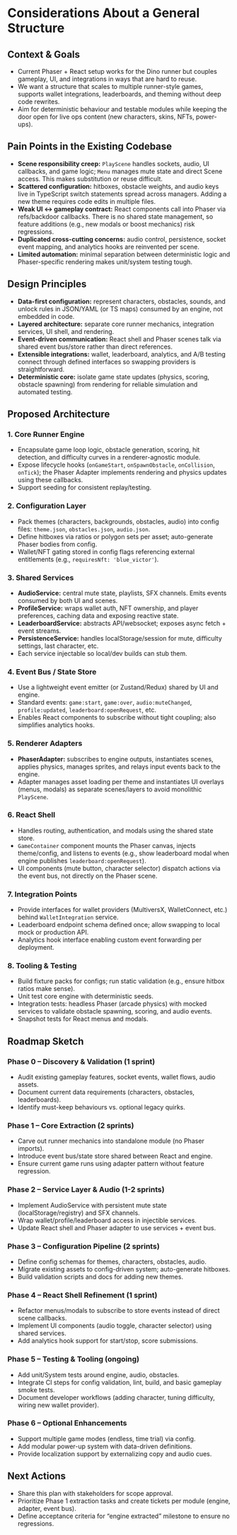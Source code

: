 # Considerations About a General Structure

## Context & Goals
- Current Phaser + React setup works for the Dino runner but couples gameplay, UI, and integrations in ways that are hard to reuse.
- We want a structure that scales to multiple runner-style games, supports wallet integrations, leaderboards, and theming without deep code rewrites.
- Aim for deterministic behaviour and testable modules while keeping the door open for live ops content (new characters, skins, NFTs, power-ups).

## Pain Points in the Existing Codebase
- **Scene responsibility creep:** `PlayScene` handles sockets, audio, UI callbacks, and game logic; `Menu` manages mute state and direct Scene access. This makes substitution or reuse difficult.
- **Scattered configuration:** hitboxes, obstacle weights, and audio keys live in TypeScript switch statements spread across managers. Adding a new theme requires code edits in multiple files.
- **Weak UI ↔ gameplay contract:** React components call into Phaser via refs/backdoor callbacks. There is no shared state management, so feature additions (e.g., new modals or boost mechanics) risk regressions.
- **Duplicated cross-cutting concerns:** audio control, persistence, socket event mapping, and analytics hooks are reinvented per scene.
- **Limited automation:** minimal separation between deterministic logic and Phaser-specific rendering makes unit/system testing tough.

## Design Principles
- **Data-first configuration:** represent characters, obstacles, sounds, and unlock rules in JSON/YAML (or TS maps) consumed by an engine, not embedded in code.
- **Layered architecture:** separate core runner mechanics, integration services, UI shell, and rendering.
- **Event-driven communication:** React shell and Phaser scenes talk via shared event bus/store rather than direct references.
- **Extensible integrations:** wallet, leaderboard, analytics, and A/B testing connect through defined interfaces so swapping providers is straightforward.
- **Deterministic core:** isolate game state updates (physics, scoring, obstacle spawning) from rendering for reliable simulation and automated testing.

## Proposed Architecture

### 1. Core Runner Engine
- Encapsulate game loop logic, obstacle generation, scoring, hit detection, and difficulty curves in a renderer-agnostic module.
- Expose lifecycle hooks (`onGameStart`, `onSpawnObstacle`, `onCollision`, `onTick`); the Phaser Adapter implements rendering and physics updates using these callbacks.
- Support seeding for consistent replay/testing.

### 2. Configuration Layer
- Pack themes (characters, backgrounds, obstacles, audio) into config files: `theme.json`, `obstacles.json`, `audio.json`.
- Define hitboxes via ratios or polygon sets per asset; auto-generate Phaser bodies from config.
- Wallet/NFT gating stored in config flags referencing external entitlements (e.g., `requiresNft: 'blue_victor'`).

### 3. Shared Services
- **AudioService:** central mute state, playlists, SFX channels. Emits events consumed by both UI and scenes.
- **ProfileService:** wraps wallet auth, NFT ownership, and player preferences, caching data and exposing reactive state.
- **LeaderboardService:** abstracts API/websocket; exposes async fetch + event streams.
- **PersistenceService:** handles localStorage/session for mute, difficulty settings, last character, etc.
- Each service injectable so local/dev builds can stub them.

### 4. Event Bus / State Store
- Use a lightweight event emitter (or Zustand/Redux) shared by UI and engine.
- Standard events: `game:start`, `game:over`, `audio:muteChanged`, `profile:updated`, `leaderboard:openRequest`, etc.
- Enables React components to subscribe without tight coupling; also simplifies analytics hooks.

### 5. Renderer Adapters
- **PhaserAdapter:** subscribes to engine outputs, instantiates scenes, applies physics, manages sprites, and relays input events back to the engine.
- Adapter manages asset loading per theme and instantiates UI overlays (menus, modals) as separate scenes/layers to avoid monolithic `PlayScene`.

### 6. React Shell
- Handles routing, authentication, and modals using the shared state store.
- `GameContainer` component mounts the Phaser canvas, injects theme/config, and listens to events (e.g., show leaderboard modal when engine publishes `leaderboard:openRequest`).
- UI components (mute button, character selector) dispatch actions via the event bus, not directly on the Phaser scene.

### 7. Integration Points
- Provide interfaces for wallet providers (MultiversX, WalletConnect, etc.) behind `WalletIntegration` service.
- Leaderboard endpoint schema defined once; allow swapping to local mock or production API.
- Analytics hook interface enabling custom event forwarding per deployment.

### 8. Tooling & Testing
- Build fixture packs for configs; run static validation (e.g., ensure hitbox ratios make sense).
- Unit test core engine with deterministic seeds.
- Integration tests: headless Phaser (arcade physics) with mocked services to validate obstacle spawning, scoring, and audio events.
- Snapshot tests for React menus and modals.

## Roadmap Sketch

### Phase 0 – Discovery & Validation (1 sprint)
- Audit existing gameplay features, socket events, wallet flows, audio assets.
- Document current data requirements (characters, obstacles, leaderboards).
- Identify must-keep behaviours vs. optional legacy quirks.

### Phase 1 – Core Extraction (2 sprints)
- Carve out runner mechanics into standalone module (no Phaser imports).
- Introduce event bus/state store shared between React and engine.
- Ensure current game runs using adapter pattern without feature regression.

### Phase 2 – Service Layer & Audio (1-2 sprints)
- Implement AudioService with persistent mute state (localStorage/registry) and SFX channels.
- Wrap wallet/profile/leaderboard access in injectible services.
- Update React shell and Phaser adapter to use services + event bus.

### Phase 3 – Configuration Pipeline (2 sprints)
- Define config schemas for themes, characters, obstacles, audio.
- Migrate existing assets to config-driven system; auto-generate hitboxes.
- Build validation scripts and docs for adding new themes.

### Phase 4 – React Shell Refinement (1 sprint)
- Refactor menus/modals to subscribe to store events instead of direct scene callbacks.
- Implement UI components (audio toggle, character selector) using shared services.
- Add analytics hook support for start/stop, score submissions.

### Phase 5 – Testing & Tooling (ongoing)
- Add unit/System tests around engine, audio, obstacles.
- Integrate CI steps for config validation, lint, build, and basic gameplay smoke tests.
- Document developer workflows (adding character, tuning difficulty, wiring new wallet provider).

### Phase 6 – Optional Enhancements
- Support multiple game modes (endless, time trial) via config.
- Add modular power-up system with data-driven definitions.
- Provide localization support by externalizing copy and audio cues.

## Next Actions
- Share this plan with stakeholders for scope approval.
- Prioritize Phase 1 extraction tasks and create tickets per module (engine, adapter, event bus).
- Define acceptance criteria for “engine extracted” milestone to ensure no regressions.

